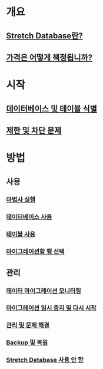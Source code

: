 # 개요
## [Stretch Database란?](sql-server-stretch-database-overview.md)
## [가격은 어떻게 책정됩니까?](https://azure.microsoft.com/pricing/details/sql-server-stretch-database/)
# 시작
## [데이터베이스 및 테이블 식별](sql-server-stretch-database-identify-databases.md)
## [제한 및 차단 문제](sql-server-stretch-database-limitations.md)

# 방법
## 사용
### [마법사 실행](sql-server-stretch-database-wizard.md)
### [데이터베이스 사용](sql-server-stretch-database-enable-database.md)
### [테이블 사용](sql-server-stretch-database-enable-table.md)
### [마이그레이션할 행 선택](sql-server-stretch-database-predicate-function.md)
## 관리
### [데이터 마이그레이션 모니터링](sql-server-stretch-database-monitor.md)
### [마이그레이션 일시 중지 및 다시 시작](sql-server-stretch-database-pause.md)
### [관리 및 문제 해결](sql-server-stretch-database-manage.md)
### [Backup 및 복원](sql-server-stretch-database-backup.md)
### [Stretch Database 사용 안 함](sql-server-stretch-database-disable.md)


<!--HONumber=Nov16_HO2-->


